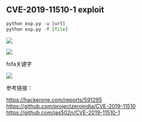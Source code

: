 ## CVE-2019-11510-1 exploit ##
```python
python exp.py -u [url]
python exp.py -f [file]
```

![](https://s2.ax1x.com/2019/08/28/mTbJfK.png)

![](https://s2.ax1x.com/2019/08/28/mTb26g.md.png)

fofa关键字

![](https://s2.ax1x.com/2019/08/28/mTb47n.png)

参考链接：

https://hackerone.com/reports/591295
https://github.com/projectzeroindia/CVE-2019-11510
https://github.com/jas502n/CVE-2019-11510-1
